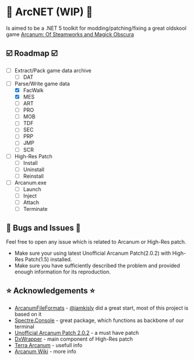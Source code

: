 # 🚧 ArcNET (WIP) 🚧
Is aimed to be a .NET 5 toolkit for modding/patching/fixing a great oldskool game 
[Arcanum: Of Steamworks and Magick Obscura](https://en.wikipedia.org/wiki/Arcanum:_Of_Steamworks_and_Magick_Obscuramark)

## ☑️ Roadmap ☑️
- [ ] Extract/Pack game data archive
  - [ ] DAT
- [ ] Parse/Write game data
  - [x] FacWalk
  - [x] MES
  - [ ] ART
  - [ ] PRO
  - [ ] MOB
  - [ ] TDF    
  - [ ] SEC
  - [ ] PRP
  - [ ] JMP
  - [ ] SCR
- [ ] High-Res Patch
  - [ ] Install
  - [ ] Uninstall
  - [ ] Reinstall
- [ ] Arcanum.exe
  - [ ] Launch
  - [ ] Inject
  - [ ] Attach
  - [ ] Terminate

## 🐞 Bugs and Issues 🐞
Feel free to open any issue which is related to Arcanum or High-Res patch.
* Make sure your using latest Unofficial Arcanum Patch(2.0.2) with High-Res Patch(1.5) installed.
* Make sure you have sufficiently described the problem and provided enough information for its reproduction.

## ⭐️ Acknowledgements ⭐️
* [ArcanumFileFormats](https://github.com/iamkisly/ArcanumFileFormats) - [@iamkisly](https://github.com/iamkisly) did a great start, most of this project is based on it
* [Spectre.Console](https://github.com/spectresystems/spectre.console) - great package, which functions as backbone of our terminal
* [Unofficial Arcanum Patch 2.0.2](https://terra-arcanum.com/drog/uap.html) - a must have patch
* [DxWrapper](https://github.com/elishacloud/dxwrapper) - main component of High-Res patch
* [Terra Arcanum](https://terra-arcanum.com/) - usefull info
* [Arcanum Wiki](https://arcanum.fandom.com//) - more info
